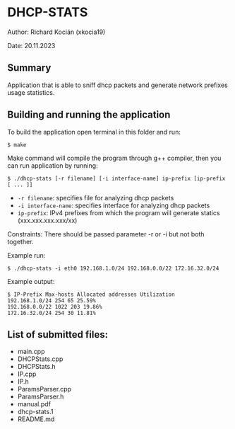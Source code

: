 # DHCP-STATS

Author: Richard Kocián (xkocia19)

Date: 20.11.2023

## Summary
Application that is able to sniff dhcp packets and generate network prefixes usage statistics.

## Building and running the application
To build the application open terminal in this folder and run:

    $ make
Make command will compile the program through g++ compiler, then
you can run application by running:

    $ ./dhcp-stats [-r filename] [-i interface-name] ip-prefix [ip-prefix [ ... ]]

* `-r filename`: specifies file for analyzing dhcp packets
* `-i interface-name`: specifies interface for analyzing dhcp packets
* `ip-prefix`: IPv4 prefixes from which the program will generate statics (xxx.xxx.xxx.xxx/xx)

Constraints:
There should be passed parameter -r or -i but not both together.

Example run:

    $ ./dhcp-stats -i eth0 192.168.1.0/24 192.168.0.0/22 172.16.32.0/24

Example output:

    $ IP-Prefix Max-hosts Allocated addresses Utilization
    192.168.1.0/24 254 65 25.59%
    192.168.0.0/22 1022 203 19.86%
    172.16.32.0/24 254 30 11.81%

## List of submitted files:

* main.cpp
* DHCPStats.cpp
* DHCPStats.h
* IP.cpp
* IP.h
* ParamsParser.cpp
* ParamsParser.h
* manual.pdf
* dhcp-stats.1
* README.md
